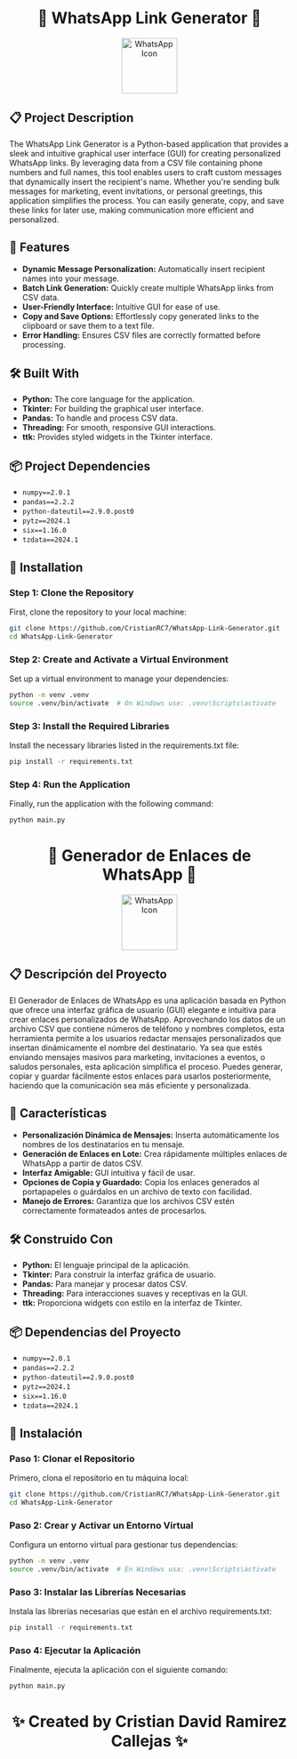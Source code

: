 <h1 align="center">🚀 WhatsApp Link Generator 🚀</h1>

<p align="center">
  <img src="https://img.icons8.com/dusk/64/000000/whatsapp.png" alt="WhatsApp Icon" width="100"/>
</p>


## 📋 Project Description

The WhatsApp Link Generator is a Python-based application that provides a sleek and intuitive graphical user interface (GUI) for creating personalized WhatsApp links. By leveraging data from a CSV file containing phone numbers and full names, this tool enables users to craft custom messages that dynamically insert the recipient's name. Whether you're sending bulk messages for marketing, event invitations, or personal greetings, this application simplifies the process. You can easily generate, copy, and save these links for later use, making communication more efficient and personalized.

## 🚀 Features

- **Dynamic Message Personalization:** Automatically insert recipient names into your message.
- **Batch Link Generation:** Quickly create multiple WhatsApp links from CSV data.
- **User-Friendly Interface:** Intuitive GUI for ease of use.
- **Copy and Save Options:** Effortlessly copy generated links to the clipboard or save them to a text file.
- **Error Handling:** Ensures CSV files are correctly formatted before processing.

## 🛠️ Built With

- **Python:** The core language for the application.
- **Tkinter:** For building the graphical user interface.
- **Pandas:** To handle and process CSV data.
- **Threading:** For smooth, responsive GUI interactions.
- **ttk:** Provides styled widgets in the Tkinter interface.
  
## 📦 Project Dependencies

- `numpy==2.0.1`
- `pandas==2.2.2`
- `python-dateutil==2.9.0.post0`
- `pytz==2024.1`
- `six==1.16.0`
- `tzdata==2024.1`

## 🔧 Installation

### Step 1: Clone the Repository

First, clone the repository to your local machine:

```bash
git clone https://github.com/CristianRC7/WhatsApp-Link-Generator.git
cd WhatsApp-Link-Generator
```

### Step 2: Create and Activate a Virtual Environment
Set up a virtual environment to manage your dependencies:
```bash
python -m venv .venv
source .venv/bin/activate  # On Windows use: .venv\Scripts\activate
```

### Step 3: Install the Required Libraries
Install the necessary libraries listed in the requirements.txt file:
```bash
pip install -r requirements.txt
```

### Step 4: Run the Application
Finally, run the application with the following command:
```bash
python main.py
```


<h1 align="center">🚀 Generador de Enlaces de WhatsApp 🚀</h1>

<p align="center">
  <img src="https://img.icons8.com/dusk/64/000000/whatsapp.png" alt="WhatsApp Icon" width="100"/>
</p>


## 📋 Descripción del Proyecto

El Generador de Enlaces de WhatsApp es una aplicación basada en Python que ofrece una interfaz gráfica de usuario (GUI) elegante e intuitiva para crear enlaces personalizados de WhatsApp. Aprovechando los datos de un archivo CSV que contiene números de teléfono y nombres completos, esta herramienta permite a los usuarios redactar mensajes personalizados que insertan dinámicamente el nombre del destinatario. Ya sea que estés enviando mensajes masivos para marketing, invitaciones a eventos, o saludos personales, esta aplicación simplifica el proceso. Puedes generar, copiar y guardar fácilmente estos enlaces para usarlos posteriormente, haciendo que la comunicación sea más eficiente y personalizada.

## 🚀 Características

- **Personalización Dinámica de Mensajes:** Inserta automáticamente los nombres de los destinatarios en tu mensaje.
- **Generación de Enlaces en Lote:** Crea rápidamente múltiples enlaces de WhatsApp a partir de datos CSV.
- **Interfaz Amigable:** GUI intuitiva y fácil de usar.
- **Opciones de Copia y Guardado:** Copia los enlaces generados al portapapeles o guárdalos en un archivo de texto con facilidad.
- **Manejo de Errores:** Garantiza que los archivos CSV estén correctamente formateados antes de procesarlos.

## 🛠️ Construido Con

- **Python:** El lenguaje principal de la aplicación.
- **Tkinter:** Para construir la interfaz gráfica de usuario.
- **Pandas:** Para manejar y procesar datos CSV.
- **Threading:** Para interacciones suaves y receptivas en la GUI.
- **ttk:** Proporciona widgets con estilo en la interfaz de Tkinter.

## 📦 Dependencias del Proyecto

- `numpy==2.0.1`
- `pandas==2.2.2`
- `python-dateutil==2.9.0.post0`
- `pytz==2024.1`
- `six==1.16.0`
- `tzdata==2024.1`

## 🔧 Instalación

### Paso 1: Clonar el Repositorio

Primero, clona el repositorio en tu máquina local:

```bash
git clone https://github.com/CristianRC7/WhatsApp-Link-Generator.git
cd WhatsApp-Link-Generator
```

### Paso 2: Crear y Activar un Entorno Virtual

Configura un entorno virtual para gestionar tus dependencias:

```bash
python -m venv .venv
source .venv/bin/activate  # En Windows usa: .venv\Scripts\activate
```

### Paso 3: Instalar las Librerías Necesarias

Instala las librerías necesarias que están en el archivo requirements.txt:
```bash
pip install -r requirements.txt
```

### Paso 4: Ejecutar la Aplicación

Finalmente, ejecuta la aplicación con el siguiente comando:
```bash
python main.py
```

<p align="center">
  <h1 align="center">✨ Created by Cristian David Ramirez Callejas ✨</h1>
</p>
